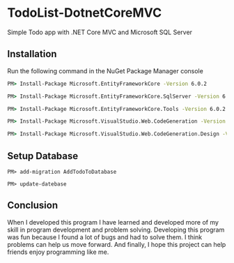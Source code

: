 # TodoList-DotnetCoreMVC
Simple Todo app with .NET Core MVC and Microsoft SQL Server

## Installation
Run the following command in the NuGet Package Manager console

```cmd
PM> Install-Package Microsoft.EntityFrameworkCore -Version 6.0.2
```

```cmd
PM> Install-Package Microsoft.EntityFrameworkCore.SqlServer -Version 6.0.2
```

```cmd
PM> Install-Package Microsoft.EntityFrameworkCore.Tools -Version 6.0.2
```

```cmd
PM> Install-Package Microsoft.VisualStudio.Web.CodeGeneration -Version 6.0.2
```

```cmd
PM> Install-Package Microsoft.VisualStudio.Web.CodeGeneration.Design -Version 6.0.2
```

## Setup Database
```
PM> add-migration AddTodoToDatabase
```

```
PM> update-datebase
```

## Conclusion
When I developed this program I have learned and developed more of my skill in program development and problem solving. Developing this program was fun because I found a lot of bugs and had to solve them. I think problems can help us move forward. And finally, I hope this project can help friends enjoy programming like me.